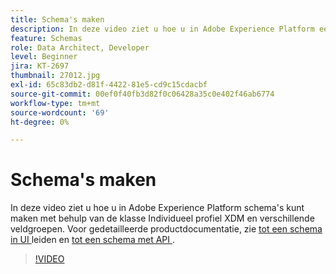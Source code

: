```yaml
---
title: Schema's maken
description: In deze video ziet u hoe u in Adobe Experience Platform een schema kunt maken met de klasse Individueel profiel XDM en verschillende veldgroepen.
feature: Schemas
role: Data Architect, Developer
level: Beginner
jira: KT-2697
thumbnail: 27012.jpg
exl-id: 65c83db2-d81f-4422-81e5-cd9c15cdacbf
source-git-commit: 00ef0f40fb3d82f0c06428a35c0e402f46ab6774
workflow-type: tm+mt
source-wordcount: '69'
ht-degree: 0%

---
```


# Schema&#39;s maken

In deze video ziet u hoe u in Adobe Experience Platform schema&#39;s kunt maken met behulp van de klasse Individueel profiel XDM en verschillende veldgroepen. Voor gedetailleerde productdocumentatie, zie [ tot een schema in UI ](https://experienceleague.adobe.com/docs/experience-platform/xdm/tutorials/create-schema-ui.html) leiden en [ tot een schema met API ](https://experienceleague.adobe.com/docs/experience-platform/xdm/tutorials/create-schema-api.html).

>[!VIDEO](https://video.tv.adobe.com/v/27012?learn=on)